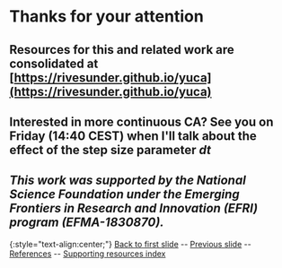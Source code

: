 # Thanks for your attention

## Resources for this and related work are consolidated at [https://rivesunder.github.io/yuca](https://rivesunder.github.io/yuca) 

## Interested in more continuous CA? See you on Friday (14:40 CEST) when I'll talk about the effect of the step size parameter _dt_ 

## *This work was supported by the National Science Foundation under the Emerging Frontiers in Research and Innovation (EFRI) program (EFMA-1830870).*

{:style="text-align:center;"}
[Back to first slide](https://rivesunder.github.io/yuca/ss_slide_000) -- [Previous slide](https://rivesunder.github.io/yuca/g_slide_011) -- [References](https://rivesunder.github.io/yuca/g_ref) -- [Supporting resources index](https://rivesunder.github.io/yuca)
